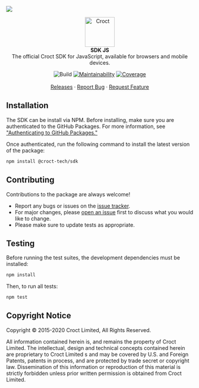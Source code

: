 <a href="https://codeclimate.com/repos/5e7251b3172af05fe9000e27/maintainability"><img src="https://api.codeclimate.com/v1/badges/c44df78a3ed891af11bb/maintainability" /></a>
<p align="center">
    <a href="https://croct.com">
        <img src="https://github.com/croct-tech/repository-template-php/raw/master/images/logo.svg" alt="Croct" width="80" height="80" />
    </a>
    <br />
    <strong>SDK JS</strong>
    <br />
    The official Croct SDK for JavaScript, available for browsers and mobile devices.
</p>
<p align="center">
    <img alt="Build" src="https://github.com/croct-tech/sdk-js/workflows/Validations/badge.svg" />
    <a href="https://codeclimate.com/repos/5e7251b3172af05fe9000e27/maintainability"><img alt="Maintainability" src="https://api.codeclimate.com/v1/badges/c44df78a3ed891af11bb/maintainability" /></a>
    <a href="https://codeclimate.com/repos/5e7251b3172af05fe9000e27/test_coverage"><img alt="Coverage" src="https://api.codeclimate.com/v1/badges/c44df78a3ed891af11bb/test_coverage" /></a>
    <br />
    <br />
    <a href="https://github.com/croct-tech/sdk-js/releases">Releases</a>
    ·
    <a href="https://github.com/croct-tech/sdk-js/issues">Report Bug</a>
    ·
    <a href="https://github.com/croct-tech/sdk-js/issues">Request Feature</a>
</p>

## Installation

The SDK can be install via NPM. Before installing, make sure you are authenticated to the GitHub Packages. For more information, see ["Authenticating to GitHub Packages."](https://help.github.com/en/packages/using-github-packages-with-your-projects-ecosystem/configuring-npm-for-use-with-github-packages#authenticating-to-github-packages)

Once authenticated, run the following command to install the latest version of the package: 

```sh
npm install @croct-tech/sdk
```

## Contributing
Contributions to the package are always welcome! 

- Report any bugs or issues on the [issue tracker](https://github.com/croct-tech/sdk-js/issues).
- For major changes, please [open an issue](https://github.com/croct-tech/sdk-js/issues) first to discuss what you would like to change.
- Please make sure to update tests as appropriate.

## Testing

Before running the test suites, the development dependencies must be installed:

```sh
npm install
```

Then, to run all tests:

```sh
npm test
```

## Copyright Notice
Copyright © 2015-2020 Croct Limited, All Rights Reserved.

All information contained herein is, and remains the property of Croct Limited. The intellectual, design and technical concepts contained herein are proprietary to Croct Limited s and may be covered by U.S. and Foreign Patents, patents in process, and are protected by trade secret or copyright law. Dissemination of this information or reproduction of this material is strictly forbidden unless prior written permission is obtained from Croct Limited.
